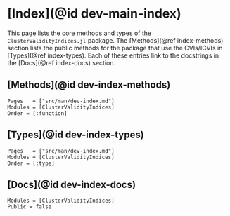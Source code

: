 # [Index](@id dev-main-index)

This page lists the core methods and types of the `ClusterValidityIndices.jl` package.
The [Methods](@ref index-methods) section lists the public methods for the package that use the CVIs/ICVIs in [Types](@ref index-types).
Each of these entries link to the docstrings in the [Docs](@ref index-docs) section.

## [Methods](@id dev-index-methods)

```@index
Pages   = ["src/man/dev-index.md"]
Modules = [ClusterValidityIndices]
Order = [:function]
```

## [Types](@id dev-index-types)

```@index
Pages   = ["src/man/dev-index.md"]
Modules = [ClusterValidityIndices]
Order = [:type]
```

## [Docs](@id dev-index-docs)

```@autodocs
Modules = [ClusterValidityIndices]
Public = false
```
